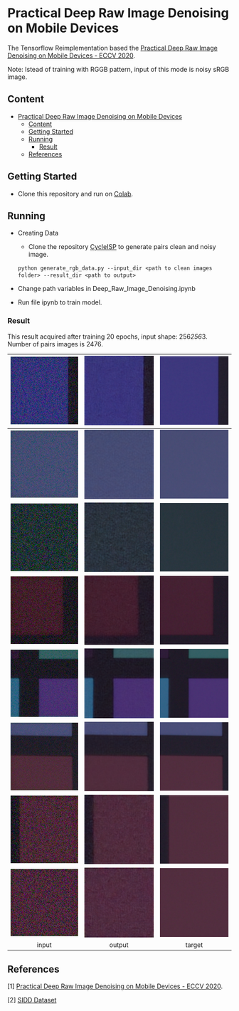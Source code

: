 # Practical Deep Raw Image Denoising on Mobile Devices

The Tensorflow Reimplementation based the [Practical Deep Raw Image Denoising on Mobile Devices - ECCV 2020](https://www.ecva.net/papers/eccv_2020/papers_ECCV/papers/123510001.pdf).

Note: Istead of training with RGGB pattern, input of this mode is noisy sRGB image.

##  Content
- [Practical Deep Raw Image Denoising on Mobile Devices](#practical-deep-raw-image-denoising-on-mobile-devices)
  - [Content](#content)
  - [Getting Started](#getting-started)
  - [Running](#running)
    - [Result](#result)
  - [References](#references)

## Getting Started

- Clone this repository and run on [Colab](https://colab.research.google.com/notebooks/intro.ipynb).

## Running

- Creating Data
  - Clone the repository [CycleISP](https://github.com/swz30/CycleISP) to generate pairs clean and noisy image.

  ```
  python generate_rgb_data.py --input_dir <path to clean images folder> --result_dir <path to output>
  ```

- Change path variables in Deep_Raw_Image_Denoising.ipynb

- Run file ipynb to train model.


### Result

This result acquired after training 20 epochs, input shape: 256*256*3. Number of pairs images is 2476.

![INPUT](rs/noisy_0.png) | ![OUTPUT](rs/denoising_0.png) | ![TARGET](rs/grouth_truth_0.png)
|:---:|:---:|:---:|
![INPUT](rs/noisy_1.png) | ![OUTPUT](rs/denoising_1.png) | ![TARGET](rs/grouth_truth_1.png)
![INPUT](rs/noisy_2.png) | ![OUTPUT](rs/denoising_2.png) | ![TARGET](rs/grouth_truth_2.png)
![INPUT](rs/noisy_3.png) | ![OUTPUT](rs/denoising_3.png) | ![TARGET](rs/grouth_truth_3.png)
![INPUT](rs/noisy_4.png) | ![OUTPUT](rs/denoising_4.png) | ![TARGET](rs/grouth_truth_4.png)
![INPUT](rs/noisy_5.png) | ![OUTPUT](rs/denoising_5.png) | ![TARGET](rs/grouth_truth_5.png)
![INPUT](rs/noisy_6.png) | ![OUTPUT](rs/denoising_6.png) | ![TARGET](rs/grouth_truth_6.png)
![INPUT](rs/noisy_7.png) | ![OUTPUT](rs/denoising_7.png) | ![TARGET](rs/grouth_truth_7.png)
| input | output | target


## References
[1] [Practical Deep Raw Image Denoising on Mobile Devices - ECCV 2020](https://www.ecva.net/papers/eccv_2020/papers_ECCV/papers/123510001.pdf).

[2] [SIDD Dataset](https://www.eecs.yorku.ca/~kamel/sidd/)
